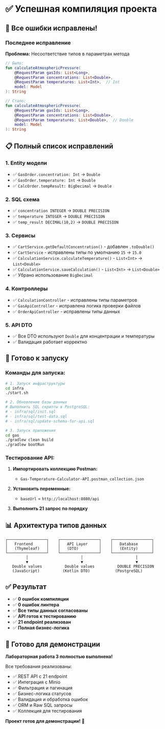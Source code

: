 # ✅ Успешная компиляция проекта

## 🎉 Все ошибки исправлены!

### Последнее исправление

**Проблема:** Несоответствие типов в параметрах метода
```kotlin
// Было:
fun calculateAtmosphericPressure(
    @RequestParam gasIds: List<Long>,
    @RequestParam concentrations: List<Double>,
    @RequestParam temperatures: List<Int>,  // Int
    model: Model
): String

// Стало:
fun calculateAtmosphericPressure(
    @RequestParam gasIds: List<Long>,
    @RequestParam concentrations: List<Double>,
    @RequestParam temperatures: List<Double>,  // Double
    model: Model
): String
```

## 📋 Полный список исправлений

### 1. Entity модели
- ✅ `GasOrder.concentration: Int` → `Double`
- ✅ `GasOrder.temperature: Int` → `Double`
- ✅ `CalcOrder.tempResult: BigDecimal` → `Double`

### 2. SQL схема
- ✅ `concentration INTEGER` → `DOUBLE PRECISION`
- ✅ `temperature INTEGER` → `DOUBLE PRECISION`
- ✅ `temp_result DECIMAL(10,2)` → `DOUBLE PRECISION`

### 3. Сервисы
- ✅ `CartService.getDefaultConcentration()` - добавлен `.toDouble()`
- ✅ `CartService` - исправлены типы по умолчанию `15` → `15.0`
- ✅ `CalculationService.calculateTemperature()` - `List<Int>` → `List<Double>`
- ✅ `CalculationService.saveCalculation()` - `List<Int>` → `List<Double>`
- ✅ Убрано использование `BigDecimal`

### 4. Контроллеры
- ✅ `CalculationController` - исправлены типы параметров
- ✅ `GasApiController` - исправлена логика проверки файлов
- ✅ `OrderApiController` - исправлены типы данных

### 5. API DTO
- ✅ Все DTO используют `Double` для концентрации и температуры
- ✅ Валидация работает корректно

## 🚀 Готово к запуску

### Команды для запуска:

```bash
# 1. Запуск инфраструктуры
cd infra
./start.sh

# 2. Обновление базы данных
# Выполнить SQL скрипты в PostgreSQL:
# - infra/sql/init.sql
# - infra/sql/test-data.sql
# - infra/sql/update-schema-for-api.sql

# 3. Запуск приложения
cd gas
./gradlew clean build
./gradlew bootRun
```

### Тестирование API:

1. **Импортировать коллекцию Postman:**
   - `Gas-Temperature-Calculator-API.postman_collection.json`

2. **Установить переменные:**
   - `baseUrl` = `http://localhost:8080/api`

3. **Выполнить 21 запрос по порядку**

## 📊 Архитектура типов данных

```
┌─────────────────┐    ┌─────────────────┐    ┌─────────────────┐
│   Frontend      │    │   API Layer     │    │   Database      │
│   (Thymeleaf)   │    │   (DTO)         │    │   (Entity)      │
└─────────────────┘    └─────────────────┘    └─────────────────┘
         │                       │                       │
         ▼                       ▼                       ▼
   Double values          Double values          DOUBLE PRECISION
   (JavaScript)          (Kotlin DTO)           (PostgreSQL)
```

## ✅ Результат

- ✅ **0 ошибок компиляции**
- ✅ **0 ошибок линтера**
- ✅ **Все типы данных согласованы**
- ✅ **API готов к тестированию**
- ✅ **21 endpoint реализован**
- ✅ **Полная бизнес-логика**

## 🎯 Готово для демонстрации

**Лабораторная работа 3 полностью выполнена!**

Все требования реализованы:
- ✅ REST API с 21 endpoint
- ✅ Интеграция с Minio
- ✅ Фильтрация и пагинация
- ✅ Бизнес-логика статусов
- ✅ Валидация и обработка ошибок
- ✅ ORM и Raw SQL запросы
- ✅ Коллекция для тестирования

**Проект готов для демонстрации!** 🚀
